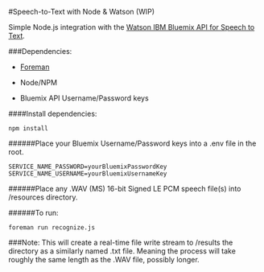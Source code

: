 #Speech-to-Text with Node & Watson (WIP)

Simple Node.js integration with the [Watson IBM Bluemix API for Speech to Text](https://www.ibm.com/watson/developercloud/doc/speech-to-text/).

###Dependencies:
- [Foreman](https://ddollar.github.io/foreman/)

- Node/NPM

- Bluemix API Username/Password keys

####Install dependencies:

	npm install
	 
######Place your Bluemix Username/Password keys into a .env file in the root.

	SERVICE_NAME_PASSWORD=yourBluemixPasswordKey
	SERVICE_NAME_USERNAME=yourBluemixUsernameKey
	 
######Place any .WAV (MS) 16-bit Signed LE PCM speech file(s) into /resources directory.
		
######To run:

	foreman run recognize.js

###Note: This will create a real-time file write stream to /results the directory as a similarly named .txt file. Meaning the process will take roughly the same length as the .WAV file, possibly longer.
